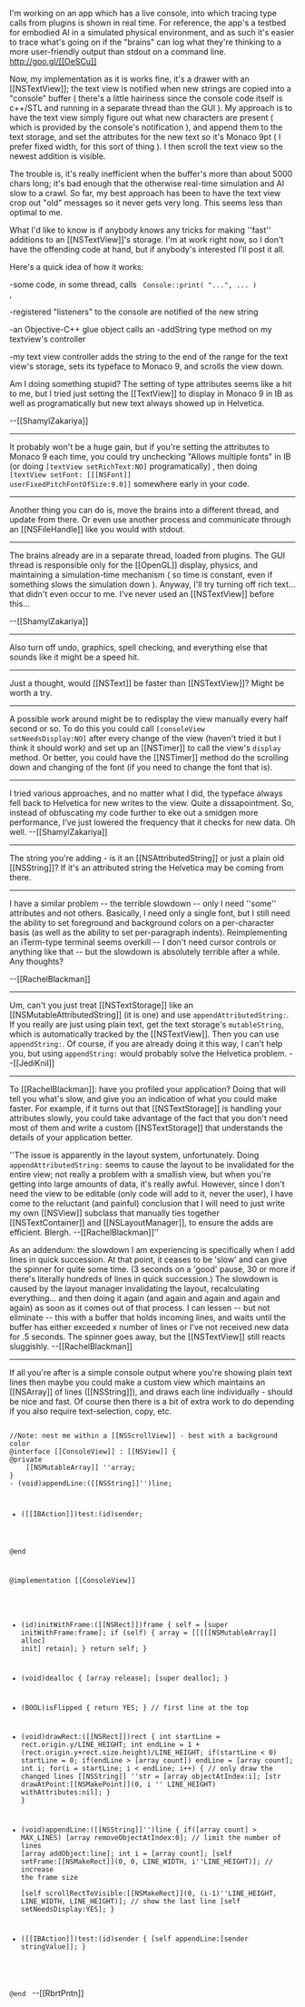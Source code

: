

I'm working on an app which has a live console, into which tracing type calls from plugins is shown in real time. For reference, the app's a testbed for embodied AI in a simulated physical environment, and as such it's easier to trace what's going on if the "brains" can log what they're thinking to a more user-friendly output than stdout on a command line. http://goo.gl/[[OeSCu]]

Now, my implementation as it is works fine, it's a drawer with an [[NSTextView]]; the text view is notified when new strings are copied into a  "console" buffer ( there's a little hairiness since the console code itself is c++/STL and running in a separate thread than the GUI ). My approach is to have the text view simply figure out what new characters are present ( which is provided by the console's notification ), and append them to the text storage, and set the attributes for the new text so it's Monaco 9pt ( I prefer fixed width, for this sort of thing ). I then scroll the text view so the newest addition is visible.

The trouble is, it's really inefficient when the buffer's more than about 5000 chars long; it's bad enough that the otherwise real-time simulation and AI slow to a crawl. So far, my best approach has been to have the text view crop out "old" messages so it never gets very long. This seems less than optimal to me.

What I'd like to know is if anybody knows any tricks for making ''fast'' additions to an [[NSTextView]]'s storage. I'm at work right now, so I don't have the offending code at hand, but if anybody's interested I'll post it all.

Here's a quick idea of how it works:

-some code, in some thread, calls <code> Console::print( "...", ... ) </code>,

-registered "listeners" to the console are notified of the new string

-an Objective-C++ glue object calls an -addString type method on my textview's controller

-my text view controller adds the string to the end of the range for the text view's storage, sets its typeface to Monaco 9, and scrolls the view down.

Am I doing something stupid? The setting of type attributes seems like a hit to me, but I tried just setting the [[TextView]] to display in Monaco 9 in IB as well as programatically but new text always showed up in Helvetica.

--[[ShamylZakariya]]

----

It probably won't be a huge gain, but if you're setting the attributes to Monaco 9 each time, you could try unchecking "Allows multiple fonts" in IB (or doing <code>[textView setRichText:NO]</code> programatically) , then doing <code>[textView setFont: [[[NSFont]] userFixedPitchFontOfSize:9.0]]</code> somewhere early in your code.

----

Another thing you can do is, move the brains into a different thread, and update from there. Or even use another process and communicate through an [[NSFileHandle]] like you would with stdout.

----

The brains already are in a separate thread, loaded from plugins. The GUI thread is responsible only for the [[OpenGL]] display, physics, and maintaining a simulation-time mechanism ( so time is constant, even if something slows the simulation down ). Anyway, I'll try turning off rich text... that didn't even occur to me. I've never used an [[NSTextView]] before this... 

--[[ShamylZakariya]]

----

Also turn off undo, graphics, spell checking, and everything else that sounds like it might be a speed hit.

----

Just a thought, would [[NSText]] be faster than [[NSTextView]]? Might be worth a try.

----

A possible work around might be to redisplay the view manually every half second or so. To do this you could call <code>[consoleView setNeedsDisplay:NO]</code> after every change of the view (haven't tried it but I think it should work) and set up an [[NSTimer]] to call the view's <code>display</code> method. Or better, you could have the [[NSTimer]] method do the scrolling down and changing of the font (if you need to change the font that is).


----

I tried various approaches, and no matter what I did, the typeface always fell back to Helvetica for new writes to the view. Quite a dissapointment. So, instead of obfuscating my code further to eke out a smidgen more performance, I've just lowered the frequency that it checks for new data. Oh well. --[[ShamylZakariya]]

----

The string you're adding - is it an [[NSAttributedString]] or just a plain old [[NSString]]? If it's an attributed string the Helvetica may be coming from there.

----

I have a similar problem -- the terrible slowdown -- only I need ''some'' attributes and not others.  Basically, I need only a single font, but I still need the ability to set foreground and background colors on a per-character basis (as well as the ability to set per-paragraph indents).  Reimplementing an iTerm-type terminal seems overkill -- I don't need cursor controls or anything like that -- but the slowdown is absolutely terrible after a while.  Any thoughts?

--[[RachelBlackman]]

----

Um, can't you just treat [[NSTextStorage]] like an [[NSMutableAttributedString]] (it is one) and use <code>appendAttributedString:</code>. If you really are just using plain text, get the text storage's <code>mutableString</code>, which is automatically tracked by the [[NSTextView]]. Then you can use <code>appendString:</code>. Of course, if you are already doing it this way, I can't help you, but using <code>appendString:</code> would probably solve the Helvetica problem. --[[JediKnil]]

----

To [[RachelBlackman]]: have you profiled your application? Doing that will tell you what's slow, and give you an indication of what you could make faster. For example, if it turns out that [[NSTextStorage]] is handling your attributes slowly, you could take advantage of the fact that you don't need most of them and write a custom [[NSTextStorage]] that understands the details of your application better.

''The issue is apparently in the layout system, unfortunately.  Doing <code>appendAttributedString:</code> seems to cause the layout to be invalidated for the entire view; not really a problem with a smallish view, but when you're getting into large amounts of data, it's really awful.  However, since I don't need the view to be editable (only code will add to it, never the user), I have come to the reluctant (and painful) conclusion that I will need to just write my own [[NSView]] subclass that manually ties together [[NSTextContainer]] and [[NSLayoutManager]], to ensure the adds are efficient.  Blergh. --[[RachelBlackman]]''

As an addendum: the slowdown I am experiencing is specifically when I add lines in quick succession.  At that point, it ceases to be 'slow' and can give the spinner for quite some time.  (3 seconds on a 'good' pause, 30 or more if there's literally hundreds of lines in quick succession.)  The slowdown is caused by the layout manager invalidating the layout, recalculating everything... and then doing it again (and again and again and again and again) as soon as it comes out of that process.  I can lessen -- but not eliminate -- this with a buffer that holds incoming lines, and waits until the buffer has either exceeded x number of lines or I've not received new data for .5 seconds.  The spinner goes away, but the [[NSTextView]] still reacts sluggishly. --[[RachelBlackman]]

----

If all you're after is a simple console output where you're showing plain text lines then maybe you could make a custom view which maintains an [[NSArray]] of lines ([[NSString]]), and draws each line individually - should be nice and fast. Of course then there is a bit of extra work to do depending if you also require text-selection, copy, etc. 

<code>
//Note: nest me within a [[NSScrollView]] - best with a background color
@interface [[ConsoleView]] : [[NSView]] {
@private
	[[NSMutableArray]] ''array;
}
- (void)appendLine:([[NSString]]'')line;

- ([[IBAction]])test:(id)sender;

@end

@implementation [[ConsoleView]]

- (id)initWithFrame:([[NSRect]])frame {
    self = [super initWithFrame:frame];
    if (self) {
		array = [[[[[NSMutableArray]] alloc] init] retain];
    }
    return self;
}

- (void)dealloc {
	[array release];
	[super dealloc];
}

- (BOOL)isFlipped { return YES; } // first line at the top

- (void)drawRect:([[NSRect]])rect {
	int startLine = rect.origin.y/LINE_HEIGHT;
	int endLine = 1 + (rect.origin.y+rect.size.height)/LINE_HEIGHT;
	if(startLine < 0) startLine = 0;
	if(endLine > [array count]) endLine = [array count];
	int i;
	for(i = startLine; i < endLine; i++) { // only draw the changed lines
		[[NSString]] ''str = [array objectAtIndex:i];
		[str drawAtPoint:[[NSMakePoint]](0, i '' LINE_HEIGHT) withAttributes:nil];
	}
}

- (void)appendLine:([[NSString]]'')line {
	if([array count] > MAX_LINES) [array removeObjectAtIndex:0]; // limit the number of lines
	[array addObject:line];	
	int i = [array count];
	[self setFrame:[[NSMakeRect]](0, 0, LINE_WIDTH, i''LINE_HEIGHT)]; // increase the frame size	
	[self scrollRectToVisible:[[NSMakeRect]](0, (i-1)''LINE_HEIGHT, LINE_WIDTH, LINE_HEIGHT)]; // show the last line
	[self setNeedsDisplay:YES];
}


- ([[IBAction]])test:(id)sender {
	[self appendLine:[sender stringValue]];
}

@end
</code>
--[[RbrtPntn]]